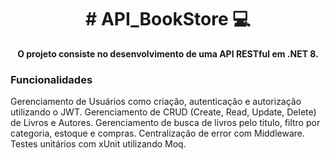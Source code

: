<h1 align="center" style="font-weight: bold;"># API_BookStore 💻</h1>
 
<p align="center">
    <b>O projeto consiste no desenvolvimento de uma API RESTful em .NET 8.</b>
</p>
<h3>Funcionalidades</h3>
<p>Gerenciamento de Usuários como criação, autenticação e autorização utilizando o JWT. 
 Gerenciamento de CRUD (Create, Read, Update, Delete) de Livros e Autores.
 Gerenciamento de busca de livros pelo titulo, filtro por categoria, estoque e compras.
 Centralização de error com Middleware.
 Testes unitários com xUnit utilizando Moq.</p>


